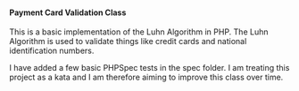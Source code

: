 #### Payment Card Validation Class
This is a basic implementation of the Luhn Algorithm in PHP. The Luhn Algorithm is used to validate things like credit cards and national identification numbers.

I have added a few basic PHPSpec tests in the spec folder. I am treating this project as a kata and I am therefore aiming to improve this class over time.

